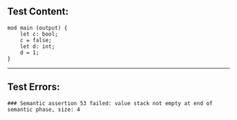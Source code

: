 
Test Content: 
-------------------------
```
mod main (output) {  
    let c: bool;
    c = false;
    let d: int;
    d = 1;
}
```
------------------------

Test Errors:
-------------------------
```
### Semantic assertion 53 failed: value stack not empty at end of semantic phase, size: 4
```
